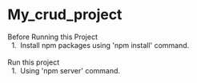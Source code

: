 # My_crud_project
Before Running this Project <br/>
&nbsp;&nbsp;1.&nbsp; Install npm packages using 'npm install' command.<br/><br/>
Run this project<br/>
&nbsp;&nbsp;1.&nbsp; Using 'npm server' command.
